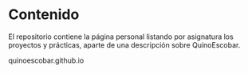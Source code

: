# Contenido

El repositorio contiene la página personal listando por asignatura los proyectos y prácticas, aparte de una descripción sobre QuinoEscobar.

quinoescobar.github.io
